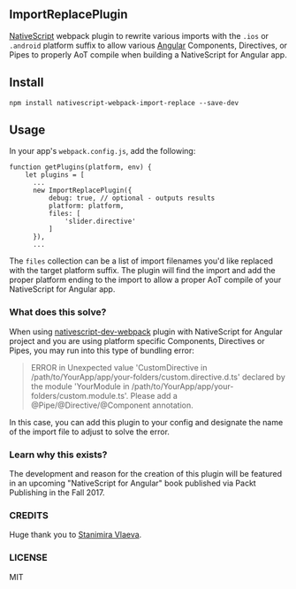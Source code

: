 ## ImportReplacePlugin

[NativeScript](https://www.nativescript.org/) webpack plugin to rewrite various imports with the `.ios` or `.android` platform suffix to allow various [Angular](https://angular.io/) Components, Directives, or Pipes to properly AoT compile when building a NativeScript for Angular app.

## Install

```
npm install nativescript-webpack-import-replace --save-dev
```

## Usage

In your app's `webpack.config.js`, add the following:

```
function getPlugins(platform, env) {
    let plugins = [
      ...
      new ImportReplacePlugin({
          debug: true, // optional - outputs results
          platform: platform,
          files: [
              'slider.directive'
          ]
      }),
      ...
```

The `files` collection can be a list of import filenames you'd like replaced with the target platform suffix. The plugin will find the import and add the proper platform ending to the import to allow a proper AoT compile of your NativeScript for Angular app.

### What does this solve?

When using [nativescript-dev-webpack](https://github.com/NativeScript/nativescript-dev-webpack) plugin with NativeScript for Angular project and you are using platform specific Components, Directives or Pipes, you may run into this type of bundling error:

> ERROR in Unexpected value 'CustomDirective in /path/to/YourApp/app/your-folders/custom.directive.d.ts' declared by the module 'YourModule in /path/to/YourApp/app/your-folders/custom.module.ts'. Please add a @Pipe/@Directive/@Component annotation.

In this case, you can add this plugin to your config and designate the name of the import file to adjust to solve the error.

### Learn why this exists?

The development and reason for the creation of this plugin will be featured in an upcoming "NativeScript for Angular" book published via Packt Publishing in the Fall 2017.

### CREDITS

Huge thank you to [Stanimira Vlaeva](https://github.com/sis0k0).

### LICENSE

MIT
